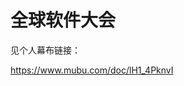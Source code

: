 # 全球软件大会

见个人幕布链接：


<a target="_blank" href="https://www.mubu.com/doc/lH1_4PknvI">https://www.mubu.com/doc/lH1_4PknvI</a>

